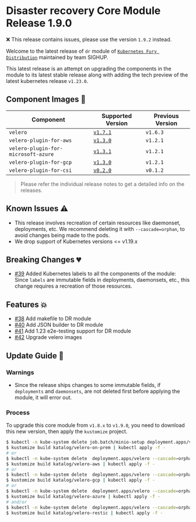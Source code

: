 # Disaster recovery Core Module Release 1.9.0

:x: This release contains issues, please use the version `1.9.2` instead.

Welcome to the latest release of `dr` module of [`Kubernetes Fury
Distribution`](https://github.com/sighupio/fury-distribution) maintained by team
SIGHUP.

This latest release is an attempt on upgrading the components in the module to
its latest stable release along with adding the tech preview of the latest
kubernetes release `v1.23.0`.

## Component Images 🚢

| Component                           | Supported Version                                                                                 | Previous Version |
|-------------------------------------|---------------------------------------------------------------------------------------------------|------------------|
| `velero`                            | [`v1.7.1`](https://github.com/vmware-tanzu/velero/releases/tag/v1.7.1)                            | `v1.6.3`         |
| `velero-plugin-for-aws`             | [`v1.3.0`](https://github.com/vmware-tanzu/velero-plugin-for-aws/releases/tag/v1.3.0)             | `v1.2.1`         |
| `velero-plugin-for-microsoft-azure` | [`v1.3.1`](https://github.com/vmware-tanzu/velero-plugin-for-microsoft-azure/releases/tag/v1.3.1) | `v1.2.1`         |
| `velero-plugin-for-gcp`             | [`v1.3.0`](https://github.com/vmware-tanzu/velero-plugin-for-gcp/releases/tag/v1.3.0)             | `v1.2.1`         |
| `velero-plugin-for-csi`             | [`v0.2.0`](https://github.com/vmware-tanzu/velero-plugin-for-csi/releases/tag/v0.2.0)             | `v0.1.2`         |

> Please refer the individual release notes to get a detailed info on the
> releases.

## Known Issues ⚠️

- This release involves recreation of certain resources like daemonset, deployments, etc. We recommend deleting it with `--cascade=orphan`, to avoid changes being made to the pods.
- We drop support of Kubernetes versions <= v1.19.x

## Breaking Changes 💔

- [#39](https://github.com/sighupio/fury-kubernetes-opa/pull/39) Added Kubernetes labels to all the components of the module: Since `labels` are immutable fields in deployments, daemonsets, etc., this change requires a recreation of those resources.

## Features 💥

- [#38](https://github.com/sighupio/fury-kubernetes-opa/pull/38) Add makefile to DR module
- [#40](https://github.com/sighupio/fury-kubernetes-opa/pull/40) Add JSON builder to DR module
- [#41](https://github.com/sighupio/fury-kubernetes-opa/pull/41) Add 1.23 e2e-testing support for DR module
- [#42](https://github.com/sighupio/fury-kubernetes-opa/pull/42) Upgrade velero images

## Update Guide 🦮

### Warnings

- Since the release ships changes to some immutable fields, if `deployments` and `daemonsets`, are not deleted first before applying the module, it will error out.

### Process

To upgrade this core module from `v1.8.x` to `v1.9.0`, you need to download this new version, then apply the `kustomize` project.

```bash
$ kubectl -n kube-system delete job.batch/minio-setup deployment.apps/velero statefulset.apps/minio --cascade=orphan
$ kustomize build katalog/velero-on-prem | kubectl apply -f -
# or
$ kubectl -n kube-system delete  deployment.apps/velero --cascade=orphan
$ kustomize build katalog/velero-aws | kubectl apply -f -
# or
$ kubectl -n kube-system delete  deployment.apps/velero --cascade=orphan
$ kustomize build katalog/velero-gcp | kubectl apply -f -
# or
$ kubectl -n kube-system delete  deployment.apps/velero --cascade=orphan
$ kustomize build katalog/velero-azure | kubectl apply -f -
# and/or
$ kubectl -n kube-system delete  deployment.apps/velero --cascade=orphan
$ kustomize build katalog/velero-restic | kubectl apply -f -
```
